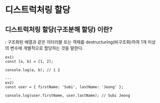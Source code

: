 # 디스트럭처링 할당

## 디스트럭처링 할당(구조분해 할당) 이란?

: 구조화된 배열과 같은 이터러블 또는 객체를 destructuring(비구조화)하여 1개 이상의 변수에 개별적으로 할당하는 것을 말한다.

```
ex1)
const [a, b] = [1, 2];

console.log(a, b); // 1 2

---
ex2)
const user = { firstName: 'Subi', lastName: 'Jeong' };

console.log(user.firstName, user.lastName); // Subi Jeong
```
